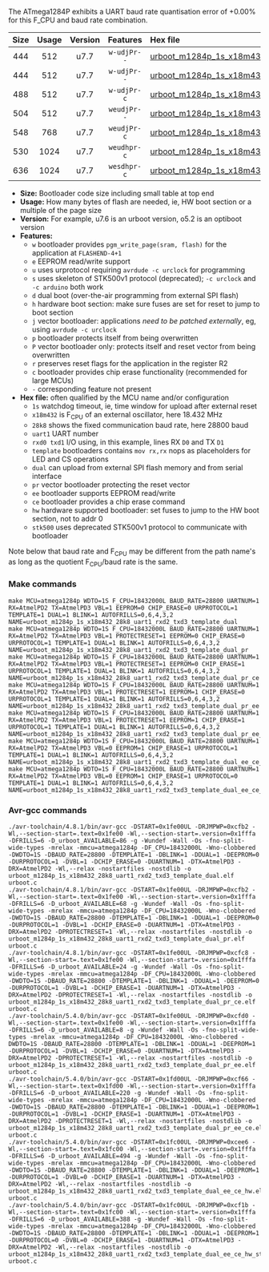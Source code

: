The ATmega1284P exhibits a UART baud rate quantisation error of +0.00% for this F_CPU and baud rate combination.

|Size|Usage|Version|Features|Hex file|
|:-:|:-:|:-:|:-:|:--|
|444|512|u7.7|`w-udjPr--`|[urboot_m1284p_1s_x18m432_28k8_uart1_rxd2_txd3_template_dual.hex](https://raw.githubusercontent.com/stefanrueger/urboot.hex/main/boards/moteinomega/atmega1284p/watchdog_1_s/external_oscillator_x/18m432000_hz/%2B%2B28k8_baud/uart1_rxd2_txd3/template_dual/urboot_m1284p_1s_x18m432_28k8_uart1_rxd2_txd3_template_dual.hex)|
|444|512|u7.7|`w-udjPr--`|[urboot_m1284p_1s_x18m432_28k8_uart1_rxd2_txd3_template_dual_pr.hex](https://raw.githubusercontent.com/stefanrueger/urboot.hex/main/boards/moteinomega/atmega1284p/watchdog_1_s/external_oscillator_x/18m432000_hz/%2B%2B28k8_baud/uart1_rxd2_txd3/template_dual/urboot_m1284p_1s_x18m432_28k8_uart1_rxd2_txd3_template_dual_pr.hex)|
|488|512|u7.7|`w-udjPr-c`|[urboot_m1284p_1s_x18m432_28k8_uart1_rxd2_txd3_template_dual_pr_ce.hex](https://raw.githubusercontent.com/stefanrueger/urboot.hex/main/boards/moteinomega/atmega1284p/watchdog_1_s/external_oscillator_x/18m432000_hz/%2B%2B28k8_baud/uart1_rxd2_txd3/template_dual/urboot_m1284p_1s_x18m432_28k8_uart1_rxd2_txd3_template_dual_pr_ce.hex)|
|504|512|u7.7|`weudjPr--`|[urboot_m1284p_1s_x18m432_28k8_uart1_rxd2_txd3_template_dual_pr_ee.hex](https://raw.githubusercontent.com/stefanrueger/urboot.hex/main/boards/moteinomega/atmega1284p/watchdog_1_s/external_oscillator_x/18m432000_hz/%2B%2B28k8_baud/uart1_rxd2_txd3/template_dual/urboot_m1284p_1s_x18m432_28k8_uart1_rxd2_txd3_template_dual_pr_ee.hex)|
|548|768|u7.7|`weudjPr-c`|[urboot_m1284p_1s_x18m432_28k8_uart1_rxd2_txd3_template_dual_pr_ee_ce.hex](https://raw.githubusercontent.com/stefanrueger/urboot.hex/main/boards/moteinomega/atmega1284p/watchdog_1_s/external_oscillator_x/18m432000_hz/%2B%2B28k8_baud/uart1_rxd2_txd3/template_dual/urboot_m1284p_1s_x18m432_28k8_uart1_rxd2_txd3_template_dual_pr_ee_ce.hex)|
|530|1024|u7.7|`weudhpr-c`|[urboot_m1284p_1s_x18m432_28k8_uart1_rxd2_txd3_template_dual_ee_ce_hw.hex](https://raw.githubusercontent.com/stefanrueger/urboot.hex/main/boards/moteinomega/atmega1284p/watchdog_1_s/external_oscillator_x/18m432000_hz/%2B%2B28k8_baud/uart1_rxd2_txd3/template_dual/urboot_m1284p_1s_x18m432_28k8_uart1_rxd2_txd3_template_dual_ee_ce_hw.hex)|
|636|1024|u7.7|`wesdhpr-c`|[urboot_m1284p_1s_x18m432_28k8_uart1_rxd2_txd3_template_dual_ee_ce_hw_stk500.hex](https://raw.githubusercontent.com/stefanrueger/urboot.hex/main/boards/moteinomega/atmega1284p/watchdog_1_s/external_oscillator_x/18m432000_hz/%2B%2B28k8_baud/uart1_rxd2_txd3/template_dual/urboot_m1284p_1s_x18m432_28k8_uart1_rxd2_txd3_template_dual_ee_ce_hw_stk500.hex)|

- **Size:** Bootloader code size including small table at top end
- **Usage:** How many bytes of flash are needed, ie, HW boot section or a multiple of the page size
- **Version:** For example, u7.6 is an urboot version, o5.2 is an optiboot version
- **Features:**
  + `w` bootloader provides `pgm_write_page(sram, flash)` for the application at `FLASHEND-4+1`
  + `e` EEPROM read/write support
  + `u` uses urprotocol requiring `avrdude -c urclock` for programming
  + `s` uses skeleton of STK500v1 protocol (deprecated); `-c urclock` and `-c arduino` both work
  + `d` dual boot (over-the-air programming from external SPI flash)
  + `h` hardware boot section: make sure fuses are set for reset to jump to boot section
  + `j` vector bootloader: applications *need to be patched externally*, eg, using `avrdude -c urclock`
  + `p` bootloader protects itself from being overwritten
  + `P` vector bootloader only: protects itself and reset vector from being overwritten
  + `r` preserves reset flags for the application in the register R2
  + `c` bootloader provides chip erase functionality (recommended for large MCUs)
  + `-` corresponding feature not present
- **Hex file:** often qualified by the MCU name and/or configuration
  + `1s` watchdog timeout, ie, time window for upload after external reset
  + `x18m432` is F<sub>CPU</sub> of an external oscillator, here 18.432 MHz
  + `28k8` shows the fixed communication baud rate, here 28800 baud
  + `uart1` UART number
  + `rxd0 txd1` I/O using, in this example, lines RX `D0` and TX `D1`
  + `template` bootloaders contains `mov rx,rx` nops as placeholders for LED and CS operations
  + `dual` can upload from external SPI flash memory and from serial interface
  + `pr` vector bootloader protecting the reset vector
  + `ee` bootloader supports EEPROM read/write
  + `ce` bootloader provides a chip erase command
  + `hw` hardware supported bootloader: set fuses to jump to the HW boot section, not to addr 0
  + `stk500` uses deprecated STK500v1 protocol to communicate with bootloader


Note below that baud rate and F<sub>CPU</sub> may be different from the path name's as long as the quotient F<sub>CPU</sub>/baud rate is the same.

### Make commands
```
make MCU=atmega1284p WDTO=1S F_CPU=18432000L BAUD_RATE=28800 UARTNUM=1 RX=AtmelPD2 TX=AtmelPD3 VBL=1 EEPROM=0 CHIP_ERASE=0 URPROTOCOL=1 TEMPLATE=1 DUAL=1 BLINK=1 AUTOFRILLS=0,6,4,3,2 NAME=urboot_m1284p_1s_x18m432_28k8_uart1_rxd2_txd3_template_dual
make MCU=atmega1284p WDTO=1S F_CPU=18432000L BAUD_RATE=28800 UARTNUM=1 RX=AtmelPD2 TX=AtmelPD3 VBL=1 PROTECTRESET=1 EEPROM=0 CHIP_ERASE=0 URPROTOCOL=1 TEMPLATE=1 DUAL=1 BLINK=1 AUTOFRILLS=0,6,4,3,2 NAME=urboot_m1284p_1s_x18m432_28k8_uart1_rxd2_txd3_template_dual_pr
make MCU=atmega1284p WDTO=1S F_CPU=18432000L BAUD_RATE=28800 UARTNUM=1 RX=AtmelPD2 TX=AtmelPD3 VBL=1 PROTECTRESET=1 EEPROM=0 CHIP_ERASE=1 URPROTOCOL=1 TEMPLATE=1 DUAL=1 BLINK=1 AUTOFRILLS=0,6,4,3,2 NAME=urboot_m1284p_1s_x18m432_28k8_uart1_rxd2_txd3_template_dual_pr_ce
make MCU=atmega1284p WDTO=1S F_CPU=18432000L BAUD_RATE=28800 UARTNUM=1 RX=AtmelPD2 TX=AtmelPD3 VBL=1 PROTECTRESET=1 EEPROM=1 CHIP_ERASE=0 URPROTOCOL=1 TEMPLATE=1 DUAL=1 BLINK=1 AUTOFRILLS=0,6,4,3,2 NAME=urboot_m1284p_1s_x18m432_28k8_uart1_rxd2_txd3_template_dual_pr_ee
make MCU=atmega1284p WDTO=1S F_CPU=18432000L BAUD_RATE=28800 UARTNUM=1 RX=AtmelPD2 TX=AtmelPD3 VBL=1 PROTECTRESET=1 EEPROM=1 CHIP_ERASE=1 URPROTOCOL=1 TEMPLATE=1 DUAL=1 BLINK=1 AUTOFRILLS=0,6,4,3,2 NAME=urboot_m1284p_1s_x18m432_28k8_uart1_rxd2_txd3_template_dual_pr_ee_ce
make MCU=atmega1284p WDTO=1S F_CPU=18432000L BAUD_RATE=28800 UARTNUM=1 RX=AtmelPD2 TX=AtmelPD3 VBL=0 EEPROM=1 CHIP_ERASE=1 URPROTOCOL=1 TEMPLATE=1 DUAL=1 BLINK=1 AUTOFRILLS=0,6,4,3,2 NAME=urboot_m1284p_1s_x18m432_28k8_uart1_rxd2_txd3_template_dual_ee_ce_hw
make MCU=atmega1284p WDTO=1S F_CPU=18432000L BAUD_RATE=28800 UARTNUM=1 RX=AtmelPD2 TX=AtmelPD3 VBL=0 EEPROM=1 CHIP_ERASE=1 URPROTOCOL=0 TEMPLATE=1 DUAL=1 BLINK=1 AUTOFRILLS=0,6,4,3,2 NAME=urboot_m1284p_1s_x18m432_28k8_uart1_rxd2_txd3_template_dual_ee_ce_hw_stk500
```

### Avr-gcc commands
```
./avr-toolchain/4.8.1/bin/avr-gcc -DSTART=0x1fe00UL -DRJMPWP=0xcfb2 -Wl,--section-start=.text=0x1fe00 -Wl,--section-start=.version=0x1fffa -DFRILLS=6 -D_urboot_AVAILABLE=86 -g -Wundef -Wall -Os -fno-split-wide-types -mrelax -mmcu=atmega1284p -DF_CPU=18432000L -Wno-clobbered -DWDTO=1S -DBAUD_RATE=28800 -DTEMPLATE=1 -DBLINK=1 -DDUAL=1 -DEEPROM=0 -DURPROTOCOL=1 -DVBL=1 -DCHIP_ERASE=0 -DUARTNUM=1 -DTX=AtmelPD3 -DRX=AtmelPD2 -Wl,--relax -nostartfiles -nostdlib -o urboot_m1284p_1s_x18m432_28k8_uart1_rxd2_txd3_template_dual.elf urboot.c
./avr-toolchain/4.8.1/bin/avr-gcc -DSTART=0x1fe00UL -DRJMPWP=0xcfb2 -Wl,--section-start=.text=0x1fe00 -Wl,--section-start=.version=0x1fffa -DFRILLS=6 -D_urboot_AVAILABLE=68 -g -Wundef -Wall -Os -fno-split-wide-types -mrelax -mmcu=atmega1284p -DF_CPU=18432000L -Wno-clobbered -DWDTO=1S -DBAUD_RATE=28800 -DTEMPLATE=1 -DBLINK=1 -DDUAL=1 -DEEPROM=0 -DURPROTOCOL=1 -DVBL=1 -DCHIP_ERASE=0 -DUARTNUM=1 -DTX=AtmelPD3 -DRX=AtmelPD2 -DPROTECTRESET=1 -Wl,--relax -nostartfiles -nostdlib -o urboot_m1284p_1s_x18m432_28k8_uart1_rxd2_txd3_template_dual_pr.elf urboot.c
./avr-toolchain/4.8.1/bin/avr-gcc -DSTART=0x1fe00UL -DRJMPWP=0xcfc8 -Wl,--section-start=.text=0x1fe00 -Wl,--section-start=.version=0x1fffa -DFRILLS=6 -D_urboot_AVAILABLE=24 -g -Wundef -Wall -Os -fno-split-wide-types -mrelax -mmcu=atmega1284p -DF_CPU=18432000L -Wno-clobbered -DWDTO=1S -DBAUD_RATE=28800 -DTEMPLATE=1 -DBLINK=1 -DDUAL=1 -DEEPROM=0 -DURPROTOCOL=1 -DVBL=1 -DCHIP_ERASE=1 -DUARTNUM=1 -DTX=AtmelPD3 -DRX=AtmelPD2 -DPROTECTRESET=1 -Wl,--relax -nostartfiles -nostdlib -o urboot_m1284p_1s_x18m432_28k8_uart1_rxd2_txd3_template_dual_pr_ce.elf urboot.c
./avr-toolchain/5.4.0/bin/avr-gcc -DSTART=0x1fe00UL -DRJMPWP=0xcfd0 -Wl,--section-start=.text=0x1fe00 -Wl,--section-start=.version=0x1fffa -DFRILLS=6 -D_urboot_AVAILABLE=8 -g -Wundef -Wall -Os -fno-split-wide-types -mrelax -mmcu=atmega1284p -DF_CPU=18432000L -Wno-clobbered -DWDTO=1S -DBAUD_RATE=28800 -DTEMPLATE=1 -DBLINK=1 -DDUAL=1 -DEEPROM=1 -DURPROTOCOL=1 -DVBL=1 -DCHIP_ERASE=0 -DUARTNUM=1 -DTX=AtmelPD3 -DRX=AtmelPD2 -DPROTECTRESET=1 -Wl,--relax -nostartfiles -nostdlib -o urboot_m1284p_1s_x18m432_28k8_uart1_rxd2_txd3_template_dual_pr_ee.elf urboot.c
./avr-toolchain/5.4.0/bin/avr-gcc -DSTART=0x1fd00UL -DRJMPWP=0xcf66 -Wl,--section-start=.text=0x1fd00 -Wl,--section-start=.version=0x1fffa -DFRILLS=6 -D_urboot_AVAILABLE=220 -g -Wundef -Wall -Os -fno-split-wide-types -mrelax -mmcu=atmega1284p -DF_CPU=18432000L -Wno-clobbered -DWDTO=1S -DBAUD_RATE=28800 -DTEMPLATE=1 -DBLINK=1 -DDUAL=1 -DEEPROM=1 -DURPROTOCOL=1 -DVBL=1 -DCHIP_ERASE=1 -DUARTNUM=1 -DTX=AtmelPD3 -DRX=AtmelPD2 -DPROTECTRESET=1 -Wl,--relax -nostartfiles -nostdlib -o urboot_m1284p_1s_x18m432_28k8_uart1_rxd2_txd3_template_dual_pr_ee_ce.elf urboot.c
./avr-toolchain/5.4.0/bin/avr-gcc -DSTART=0x1fc00UL -DRJMPWP=0xcee6 -Wl,--section-start=.text=0x1fc00 -Wl,--section-start=.version=0x1fffa -DFRILLS=6 -D_urboot_AVAILABLE=494 -g -Wundef -Wall -Os -fno-split-wide-types -mrelax -mmcu=atmega1284p -DF_CPU=18432000L -Wno-clobbered -DWDTO=1S -DBAUD_RATE=28800 -DTEMPLATE=1 -DBLINK=1 -DDUAL=1 -DEEPROM=1 -DURPROTOCOL=1 -DVBL=0 -DCHIP_ERASE=1 -DUARTNUM=1 -DTX=AtmelPD3 -DRX=AtmelPD2 -Wl,--relax -nostartfiles -nostdlib -o urboot_m1284p_1s_x18m432_28k8_uart1_rxd2_txd3_template_dual_ee_ce_hw.elf urboot.c
./avr-toolchain/5.4.0/bin/avr-gcc -DSTART=0x1fc00UL -DRJMPWP=0xcf1b -Wl,--section-start=.text=0x1fc00 -Wl,--section-start=.version=0x1fffa -DFRILLS=6 -D_urboot_AVAILABLE=388 -g -Wundef -Wall -Os -fno-split-wide-types -mrelax -mmcu=atmega1284p -DF_CPU=18432000L -Wno-clobbered -DWDTO=1S -DBAUD_RATE=28800 -DTEMPLATE=1 -DBLINK=1 -DDUAL=1 -DEEPROM=1 -DURPROTOCOL=0 -DVBL=0 -DCHIP_ERASE=1 -DUARTNUM=1 -DTX=AtmelPD3 -DRX=AtmelPD2 -Wl,--relax -nostartfiles -nostdlib -o urboot_m1284p_1s_x18m432_28k8_uart1_rxd2_txd3_template_dual_ee_ce_hw_stk500.elf urboot.c
```

